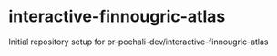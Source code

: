 # interactive-finnougric-atlas

Initial repository setup for pr-poehali-dev/interactive-finnougric-atlas